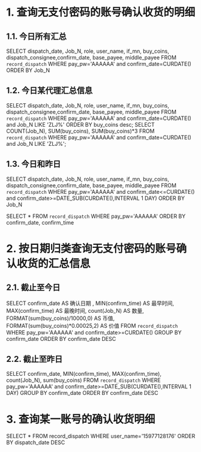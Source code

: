 # 1. 查询无支付密码的账号确认收货的明细

## 1.1. 今日所有汇总
SELECT dispatch_date, Job_N, role, user_name, if_mn, buy_coins, dispatch_consignee,confirm_date, base_payee, middle_payee  FROM `record_dispatch` WHERE pay_pw='AAAAAA' and confirm_date=CURDATE() ORDER BY Job_N

## 1.2. 今日某代理汇总信息

SELECT dispatch_date, Job_N, role, user_name, if_mn, buy_coins, dispatch_consignee,confirm_date, base_payee, middle_payee  FROM `record_dispatch` WHERE pay_pw='AAAAAA' and confirm_date=CURDATE() and Job_N LIKE 'ZLJ%' ORDER BY buy_coins desc;
SELECT COUNT(Job_N), SUM(buy_coins), SUM(buy_coins)*3  FROM `record_dispatch` WHERE pay_pw='AAAAAA' and confirm_date=CURDATE() and Job_N LIKE 'ZLJ%';

## 1.3. 今日和昨日
SELECT dispatch_date, Job_N, role, user_name, if_mn, buy_coins, dispatch_consignee,confirm_date, base_payee, middle_payee  FROM `record_dispatch` WHERE pay_pw='AAAAAA' and confirm_date<=CURDATE() and confirm_date>=DATE_SUB(CURDATE(),INTERVAL 1 DAY) ORDER BY Job_N

SELECT * FROM `record_dispatch` WHERE pay_pw='AAAAAA' ORDER BY confirm_date, confirm_time

# 2. 按日期归类查询无支付密码的账号确认收货的汇总信息

## 2.1. 截止至今日
SELECT confirm_date AS 确认日期 , MIN(confirm_time) AS 最早时间, MAX(confirm_time) AS 最晚时间, count(Job_N) AS 数量, FORMAT(sum(buy_coins)/10000,0) AS 币值, FORMAT(sum(buy_coins)*0.00025,2) AS 价值 FROM `record_dispatch` WHERE pay_pw='AAAAAA' and confirm_date>=CURDATE() GROUP BY confirm_date ORDER BY confirm_date DESC

## 2.2. 截止至昨日
SELECT confirm_date, MIN(confirm_time), MAX(confirm_time), count(Job_N), sum(buy_coins) FROM `record_dispatch` WHERE pay_pw='AAAAAA' and confirm_date>=DATE_SUB(CURDATE(),INTERVAL 1 DAY) GROUP BY confirm_date ORDER BY confirm_date DESC

# 3. 查询某一账号的确认收货明细

SELECT * FROM record_dispatch WHERE user_name='15977128176' ORDER BY dispatch_date DESC
